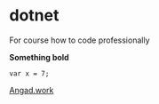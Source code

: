 # dotnet
For course how to code professionally

**Something bold**

```
var x = 7;
```

[Angad.work](http://angad.work)
